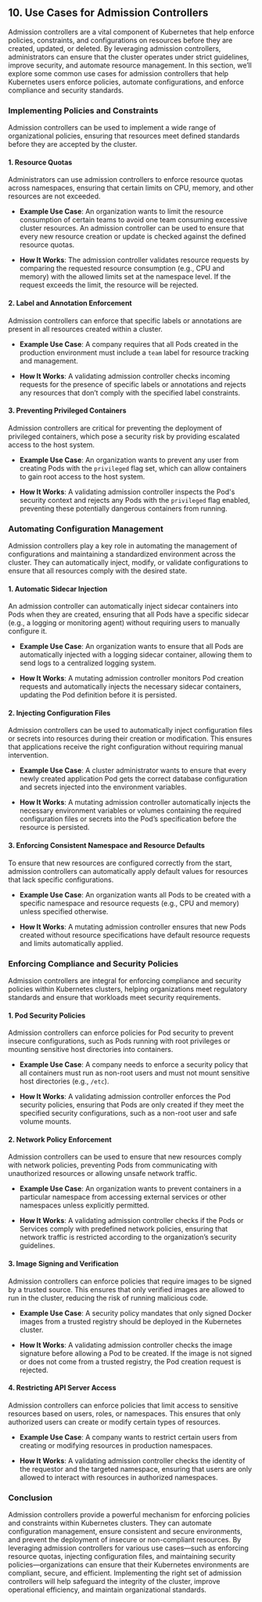 ## 10. **Use Cases for Admission Controllers**

Admission controllers are a vital component of Kubernetes that help enforce policies, constraints, and configurations on resources before they are created, updated, or deleted. By leveraging admission controllers, administrators can ensure that the cluster operates under strict guidelines, improve security, and automate resource management. In this section, we’ll explore some common use cases for admission controllers that help Kubernetes users enforce policies, automate configurations, and enforce compliance and security standards.

### **Implementing Policies and Constraints**

Admission controllers can be used to implement a wide range of organizational policies, ensuring that resources meet defined standards before they are accepted by the cluster.

#### **1. Resource Quotas**

Administrators can use admission controllers to enforce resource quotas across namespaces, ensuring that certain limits on CPU, memory, and other resources are not exceeded.

- **Example Use Case**: An organization wants to limit the resource consumption of certain teams to avoid one team consuming excessive cluster resources. An admission controller can be used to ensure that every new resource creation or update is checked against the defined resource quotas.

- **How It Works**: The admission controller validates resource requests by comparing the requested resource consumption (e.g., CPU and memory) with the allowed limits set at the namespace level. If the request exceeds the limit, the resource will be rejected.

#### **2. Label and Annotation Enforcement**

Admission controllers can enforce that specific labels or annotations are present in all resources created within a cluster.

- **Example Use Case**: A company requires that all Pods created in the production environment must include a `team` label for resource tracking and management.

- **How It Works**: A validating admission controller checks incoming requests for the presence of specific labels or annotations and rejects any resources that don’t comply with the specified label constraints.

#### **3. Preventing Privileged Containers**

Admission controllers are critical for preventing the deployment of privileged containers, which pose a security risk by providing escalated access to the host system.

- **Example Use Case**: An organization wants to prevent any user from creating Pods with the `privileged` flag set, which can allow containers to gain root access to the host system.

- **How It Works**: A validating admission controller inspects the Pod's security context and rejects any Pods with the `privileged` flag enabled, preventing these potentially dangerous containers from running.

### **Automating Configuration Management**

Admission controllers play a key role in automating the management of configurations and maintaining a standardized environment across the cluster. They can automatically inject, modify, or validate configurations to ensure that all resources comply with the desired state.

#### **1. Automatic Sidecar Injection**

An admission controller can automatically inject sidecar containers into Pods when they are created, ensuring that all Pods have a specific sidecar (e.g., a logging or monitoring agent) without requiring users to manually configure it.

- **Example Use Case**: An organization wants to ensure that all Pods are automatically injected with a logging sidecar container, allowing them to send logs to a centralized logging system.

- **How It Works**: A mutating admission controller monitors Pod creation requests and automatically injects the necessary sidecar containers, updating the Pod definition before it is persisted.

#### **2. Injecting Configuration Files**

Admission controllers can be used to automatically inject configuration files or secrets into resources during their creation or modification. This ensures that applications receive the right configuration without requiring manual intervention.

- **Example Use Case**: A cluster administrator wants to ensure that every newly created application Pod gets the correct database configuration and secrets injected into the environment variables.

- **How It Works**: A mutating admission controller automatically injects the necessary environment variables or volumes containing the required configuration files or secrets into the Pod’s specification before the resource is persisted.

#### **3. Enforcing Consistent Namespace and Resource Defaults**

To ensure that new resources are configured correctly from the start, admission controllers can automatically apply default values for resources that lack specific configurations.

- **Example Use Case**: An organization wants all Pods to be created with a specific namespace and resource requests (e.g., CPU and memory) unless specified otherwise.

- **How It Works**: A mutating admission controller ensures that new Pods created without resource specifications have default resource requests and limits automatically applied.

### **Enforcing Compliance and Security Policies**

Admission controllers are integral for enforcing compliance and security policies within Kubernetes clusters, helping organizations meet regulatory standards and ensure that workloads meet security requirements.

#### **1. Pod Security Policies**

Admission controllers can enforce policies for Pod security to prevent insecure configurations, such as Pods running with root privileges or mounting sensitive host directories into containers.

- **Example Use Case**: A company needs to enforce a security policy that all containers must run as non-root users and must not mount sensitive host directories (e.g., `/etc`).

- **How It Works**: A validating admission controller enforces the Pod security policies, ensuring that Pods are only created if they meet the specified security configurations, such as a non-root user and safe volume mounts.

#### **2. Network Policy Enforcement**

Admission controllers can be used to ensure that new resources comply with network policies, preventing Pods from communicating with unauthorized resources or allowing unsafe network traffic.

- **Example Use Case**: An organization wants to prevent containers in a particular namespace from accessing external services or other namespaces unless explicitly permitted.

- **How It Works**: A validating admission controller checks if the Pods or Services comply with predefined network policies, ensuring that network traffic is restricted according to the organization’s security guidelines.

#### **3. Image Signing and Verification**

Admission controllers can enforce policies that require images to be signed by a trusted source. This ensures that only verified images are allowed to run in the cluster, reducing the risk of running malicious code.

- **Example Use Case**: A security policy mandates that only signed Docker images from a trusted registry should be deployed in the Kubernetes cluster.

- **How It Works**: A validating admission controller checks the image signature before allowing a Pod to be created. If the image is not signed or does not come from a trusted registry, the Pod creation request is rejected.

#### **4. Restricting API Server Access**

Admission controllers can enforce policies that limit access to sensitive resources based on users, roles, or namespaces. This ensures that only authorized users can create or modify certain types of resources.

- **Example Use Case**: A company wants to restrict certain users from creating or modifying resources in production namespaces.

- **How It Works**: A validating admission controller checks the identity of the requestor and the targeted namespace, ensuring that users are only allowed to interact with resources in authorized namespaces.

### **Conclusion**

Admission controllers provide a powerful mechanism for enforcing policies and constraints within Kubernetes clusters. They can automate configuration management, ensure consistent and secure environments, and prevent the deployment of insecure or non-compliant resources. By leveraging admission controllers for various use cases—such as enforcing resource quotas, injecting configuration files, and maintaining security policies—organizations can ensure that their Kubernetes environments are compliant, secure, and efficient. Implementing the right set of admission controllers will help safeguard the integrity of the cluster, improve operational efficiency, and maintain organizational standards.